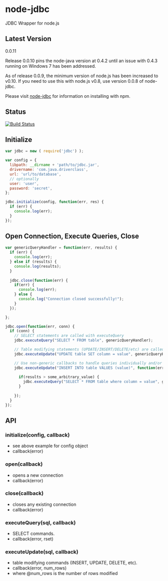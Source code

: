 node-jdbc
=========

JDBC Wrapper for node.js

Latest Version
--------------
0.0.11

Release 0.0.10 pins the node-java version at 0.4.2 until an issue with 0.4.3 running on Windows 7 has been addressed.

As of release 0.0.9, the minimum version of node.js has been increased to v0.10.  If you need
to use this with node.js v0.8, use version 0.0.8 of node-jdbc.

Please visit [node-jdbc](https://www.npmjs.org/package/jdbc) for information on installing with npm.

## Status
[![Build Status](https://travis-ci.org/CraZySacX/node-jdbc.svg?branch=master)](https://travis-ci.org/CraZySacX/node-jdbc)

Initialize
----------
```javascript
var jdbc = new ( require('jdbc') );

var config = {
  libpath: __dirname + 'path/to/jdbc.jar',
  drivername: 'com.java.driverclass',
  url: 'url/to/database',
  // optionally  
  user: 'user',
  password: 'secret',
};

jdbc.initialize(config, function(err, res) {
  if (err) {
    console.log(err);
  }
});
```

Open Connection, Execute Queries, Close
---------------------------------------
```javascript
var genericQueryHandler = function(err, results) {
  if (err) {
    console.log(err);
  } else if (results) {
    console.log(results);
  }
  
  jdbc.close(function(err) {
    if(err) {
      console.log(err);
    } else {
      console.log("Connection closed successfully!");
    }
  });

};

jdbc.open(function(err, conn) {
  if (conn) {
    // SELECT statements are called with executeQuery
    jdbc.executeQuery("SELECT * FROM table", genericQueryHandler);

    // Table modifying statements (UPDATE/INSERT/DELETE/etc) are called with executeUpdate
    jdbc.executeUpdate("UPDATE table SET column = value", genericQueryHandler);

    // Use non-generic callbacks to handle queries individually and/or to nest queries
    jdbc.executeUpdate("INSERT INTO table VALUES (value)", function(err, results) {
      
      if(results > some_arbitrary_value) {
        jdbc.executeQuery("SELECT * FROM table where column = value", genericQueryHandler);
      }
    
    });
  }
});


```

API
---------------------------------

### initialize(config, callback)
 - see above example for config object
 - callback(error)

### open(callback)
 - opens a new connection
 - callback(error)

### close(callback)
 - closes any existing connection
 - callback(error)

### executeQuery(sql, callback)
 - SELECT commands.
 - callback(error, rset)

### executeUpdate(sql, callback) 
 - table modifying commands (INSERT, UPDATE, DELETE, etc).
 - callback(error, num_rows)
 - where @num_rows is the number of rows modified
